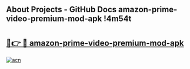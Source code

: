 ## About Projects - GitHub Docs amazon-prime-video-premium-mod-apk !4m54t

# <h2><a href="https://andorid.site?title=amazon-prime-video-premium-mod-apk&ref=19M">🔗👉 🔴 amazon-prime-video-premium-mod-apk</a></h2>

[![acn](https://github.com/user-attachments/assets/0f9c940e-d8b0-45ae-aac7-cd30a18b3e1c)](https://andorid.site?title=amazon-prime-video-premium-mod-apk&ref=19M)
